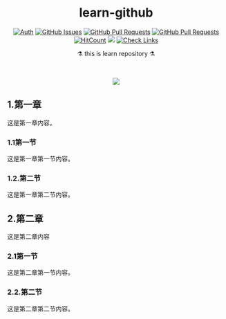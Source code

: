 
<h1 align="center">learn-github</h1>

<!-- START doctoc -->
<!-- END doctoc -->


<div align="center">

[![Auth](https://img.shields.io/badge/Auth-eryajf-ff69b4)](https://github.com/eryajf)
[![GitHub Issues](https://img.shields.io/github/issues/eryajf/learn-github.svg)](https://github.com/eryajf/learn-github/issues)
[![GitHub Pull Requests](https://img.shields.io/github/issues-pr/eryajf/learn-github)](https://github.com/eryajf/learn-github/pulls)
[![GitHub Pull Requests](https://img.shields.io/github/stars/eryajf/learn-github)](https://github.com/eryajf/learn-github/stargazers)
[![HitCount](https://views.whatilearened.today/views/github/eryajf/learn-github.svg)](https://github.com/eryajf/learn-github)
[![](https://img.shields.io/badge/Awesome-MyStarList-c780fa?logo=Awesome-Lists)](https://github.com/eryajf/awesome-stars-eryajf#readme)
[![Check Links](https://github.com/eryajf/learn-github/actions/workflows/links.yml/badge.svg)](https://github.com/eryajf/learn-github/actions/workflows/links.yml)

</div>

<p align="center"> ⚗️ this is learn repository ⚗️</p>

<div align="center">
<img src="https://camo.githubusercontent.com/82291b0fe831bfc6781e07fc5090cbd0a8b912bb8b8d4fec0696c881834f81ac/68747470733a2f2f70726f626f742e6d656469612f394575424971676170492e676966" width="800"  height="3">
</div><br>

<div align="center">

![](https://wiki.eryajf.net/img/dengxia.gif)

</div>

## 1.第一章

这是第一章内容。

### 1.1第一节

这是第一章第一节内容。

### 1.2.第二节

这是第一章第二节内容。

## 2.第二章

这是第二章内容

### 2.1第一节

这是第二章第一节内容。

### 2.2.第二节

这是第二章第二节内容。